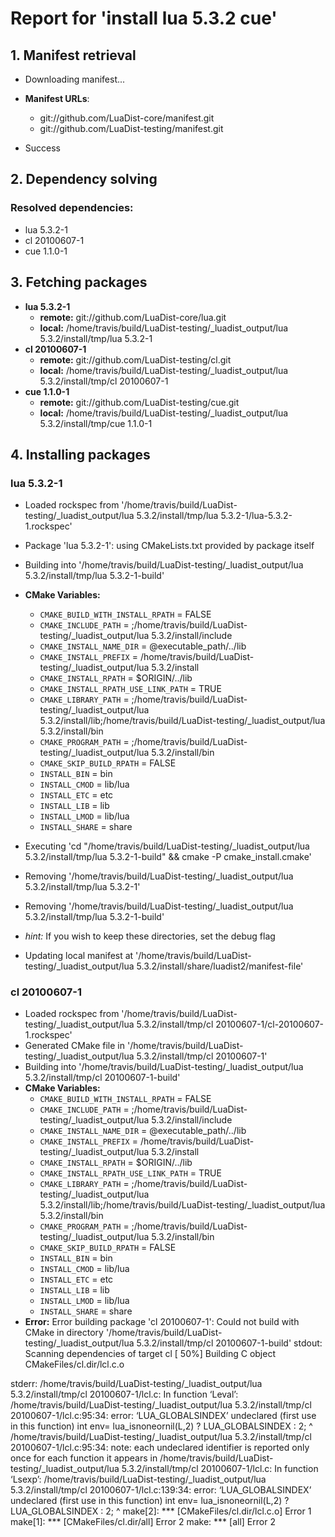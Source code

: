 # Report for 'install lua 5.3.2 cue'


## 1. Manifest retrieval

- Downloading manifest...

- **Manifest URLs**:
    - git://github.com/LuaDist-core/manifest.git
    - git://github.com/LuaDist-testing/manifest.git
- Success

## 2. Dependency solving


### Resolved dependencies:
- lua 5.3.2-1
- cl 20100607-1
- cue 1.1.0-1

## 3. Fetching packages

- **lua 5.3.2-1**
    - **remote:** git://github.com/LuaDist-core/lua.git
    - **local:** /home/travis/build/LuaDist-testing/_luadist_output/lua 5.3.2/install/tmp/lua 5.3.2-1
- **cl 20100607-1**
    - **remote:** git://github.com/LuaDist-testing/cl.git
    - **local:** /home/travis/build/LuaDist-testing/_luadist_output/lua 5.3.2/install/tmp/cl 20100607-1
- **cue 1.1.0-1**
    - **remote:** git://github.com/LuaDist-testing/cue.git
    - **local:** /home/travis/build/LuaDist-testing/_luadist_output/lua 5.3.2/install/tmp/cue 1.1.0-1

## 4. Installing packages


### lua 5.3.2-1
- Loaded rockspec from '/home/travis/build/LuaDist-testing/_luadist_output/lua 5.3.2/install/tmp/lua 5.3.2-1/lua-5.3.2-1.rockspec'
- Package 'lua 5.3.2-1': using CMakeLists.txt provided by package itself
- Building into '/home/travis/build/LuaDist-testing/_luadist_output/lua 5.3.2/install/tmp/lua 5.3.2-1-build'
- **CMake Variables:**
    - `CMAKE_BUILD_WITH_INSTALL_RPATH` = FALSE
    - `CMAKE_INCLUDE_PATH` = ;/home/travis/build/LuaDist-testing/_luadist_output/lua 5.3.2/install/include
    - `CMAKE_INSTALL_NAME_DIR` = @executable_path/../lib
    - `CMAKE_INSTALL_PREFIX` = /home/travis/build/LuaDist-testing/_luadist_output/lua 5.3.2/install
    - `CMAKE_INSTALL_RPATH` = $ORIGIN/../lib
    - `CMAKE_INSTALL_RPATH_USE_LINK_PATH` = TRUE
    - `CMAKE_LIBRARY_PATH` = ;/home/travis/build/LuaDist-testing/_luadist_output/lua 5.3.2/install/lib;/home/travis/build/LuaDist-testing/_luadist_output/lua 5.3.2/install/bin
    - `CMAKE_PROGRAM_PATH` = ;/home/travis/build/LuaDist-testing/_luadist_output/lua 5.3.2/install/bin
    - `CMAKE_SKIP_BUILD_RPATH` = FALSE
    - `INSTALL_BIN` = bin
    - `INSTALL_CMOD` = lib/lua
    - `INSTALL_ETC` = etc
    - `INSTALL_LIB` = lib
    - `INSTALL_LMOD` = lib/lua
    - `INSTALL_SHARE` = share
- Executing 'cd "/home/travis/build/LuaDist-testing/_luadist_output/lua 5.3.2/install/tmp/lua 5.3.2-1-build" && cmake -P cmake_install.cmake'
- Removing '/home/travis/build/LuaDist-testing/_luadist_output/lua 5.3.2/install/tmp/lua 5.3.2-1'
- Removing '/home/travis/build/LuaDist-testing/_luadist_output/lua 5.3.2/install/tmp/lua 5.3.2-1-build'

- *hint:* If you wish to keep these directories, set the debug flag
- Updating local manifest at '/home/travis/build/LuaDist-testing/_luadist_output/lua 5.3.2/install/share/luadist2/manifest-file'

### cl 20100607-1
- Loaded rockspec from '/home/travis/build/LuaDist-testing/_luadist_output/lua 5.3.2/install/tmp/cl 20100607-1/cl-20100607-1.rockspec'
- Generated CMake file in '/home/travis/build/LuaDist-testing/_luadist_output/lua 5.3.2/install/tmp/cl 20100607-1'
- Building into '/home/travis/build/LuaDist-testing/_luadist_output/lua 5.3.2/install/tmp/cl 20100607-1-build'
- **CMake Variables:**
    - `CMAKE_BUILD_WITH_INSTALL_RPATH` = FALSE
    - `CMAKE_INCLUDE_PATH` = ;/home/travis/build/LuaDist-testing/_luadist_output/lua 5.3.2/install/include
    - `CMAKE_INSTALL_NAME_DIR` = @executable_path/../lib
    - `CMAKE_INSTALL_PREFIX` = /home/travis/build/LuaDist-testing/_luadist_output/lua 5.3.2/install
    - `CMAKE_INSTALL_RPATH` = $ORIGIN/../lib
    - `CMAKE_INSTALL_RPATH_USE_LINK_PATH` = TRUE
    - `CMAKE_LIBRARY_PATH` = ;/home/travis/build/LuaDist-testing/_luadist_output/lua 5.3.2/install/lib;/home/travis/build/LuaDist-testing/_luadist_output/lua 5.3.2/install/bin
    - `CMAKE_PROGRAM_PATH` = ;/home/travis/build/LuaDist-testing/_luadist_output/lua 5.3.2/install/bin
    - `CMAKE_SKIP_BUILD_RPATH` = FALSE
    - `INSTALL_BIN` = bin
    - `INSTALL_CMOD` = lib/lua
    - `INSTALL_ETC` = etc
    - `INSTALL_LIB` = lib
    - `INSTALL_LMOD` = lib/lua
    - `INSTALL_SHARE` = share
- **Error:** Error building package 'cl 20100607-1': Could not build with CMake in directory '/home/travis/build/LuaDist-testing/_luadist_output/lua 5.3.2/install/tmp/cl 20100607-1-build'
stdout:
Scanning dependencies of target cl
[ 50%] Building C object CMakeFiles/cl.dir/lcl.c.o

stderr:
/home/travis/build/LuaDist-testing/_luadist_output/lua 5.3.2/install/tmp/cl 20100607-1/lcl.c: In function ‘Leval’:
/home/travis/build/LuaDist-testing/_luadist_output/lua 5.3.2/install/tmp/cl 20100607-1/lcl.c:95:34: error: ‘LUA_GLOBALSINDEX’ undeclared (first use in this function)
  int env= lua_isnoneornil(L,2) ? LUA_GLOBALSINDEX : 2;
                                  ^
/home/travis/build/LuaDist-testing/_luadist_output/lua 5.3.2/install/tmp/cl 20100607-1/lcl.c:95:34: note: each undeclared identifier is reported only once for each function it appears in
/home/travis/build/LuaDist-testing/_luadist_output/lua 5.3.2/install/tmp/cl 20100607-1/lcl.c: In function ‘Lsexp’:
/home/travis/build/LuaDist-testing/_luadist_output/lua 5.3.2/install/tmp/cl 20100607-1/lcl.c:139:34: error: ‘LUA_GLOBALSINDEX’ undeclared (first use in this function)
  int env= lua_isnoneornil(L,2) ? LUA_GLOBALSINDEX : 2;
                                  ^
make[2]: *** [CMakeFiles/cl.dir/lcl.c.o] Error 1
make[1]: *** [CMakeFiles/cl.dir/all] Error 2
make: *** [all] Error 2

